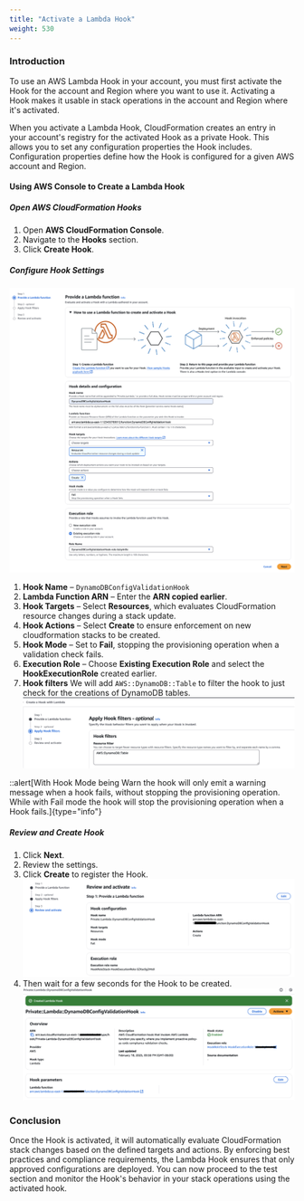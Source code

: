 ```yaml
---
title: "Activate a Lambda Hook"
weight: 530
---
```


### Introduction

To use an AWS Lambda Hook in your account, you must first activate the Hook for the account and Region where you want to use it. Activating a Hook makes it usable in stack operations in the account and Region where it's activated.

When you activate a Lambda Hook, CloudFormation creates an entry in your account's registry for the activated Hook as a private Hook. This allows you to set any configuration properties the Hook includes. Configuration properties define how the Hook is configured for a given AWS account and Region.

#### Using AWS Console to Create a Lambda Hook

##### **Open AWS CloudFormation Hooks**

1. Open **AWS CloudFormation Console**.
2. Navigate to the **Hooks** section.
3. Click **Create Hook**.

##### **Configure Hook Settings**

![hook-detail.png](/static/advanced/hook/hook-detail.png "hook-detail")

1. **Hook Name** – `DynamoDBConfigValidationHook`
2. **Lambda Function ARN** – Enter the **ARN copied earlier**.
3. **Hook Targets** – Select **Resources**, which evaluates CloudFormation resource changes during a stack update.
4. **Hook Actions** – Select **Create** to ensure enforcement on new cloudformation stacks to be created.
5. **Hook Mode** – Set to **Fail**, stopping the provisioning operation when a validation check fails.
6. **Execution Role** – Choose **Existing Execution Role** and select the **HookExecutionRole** created earlier.
7. **Hook filters** We will add `AWS::DynamoDB::Table` to filter the hook to just check for the creations of DynamoDB tables.
   ![hook-filters.png](/static/advanced/hook/hook-filters.png "hook-filters")

::alert[With Hook Mode being Warn the hook will only emit a warning message when a hook fails, without stopping the provisioning operation. While with Fail mode the hook will stop the provisioning operation when a Hook fails.]{type="info"}

##### **Review and Create Hook**

1. Click **Next**.
2. Review the settings.
3. Click **Create** to register the Hook.
   ![hook-review.png](/static/advanced/hook/hook-review.png "hook-review")
4. Then wait for a few seconds for the Hook to be created.
   ![hook-activate-after-creation.png](/static/advanced/hook/hook-activate-after-creation.png "hook-activate-after-creation")

### Conclusion

Once the Hook is activated, it will automatically evaluate CloudFormation stack changes based on the defined targets and actions. By enforcing best practices and compliance requirements, the Lambda Hook ensures that only approved configurations are deployed. You can now proceed to the test section and monitor the Hook's behavior in your stack operations using the activated hook.
